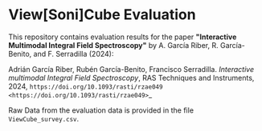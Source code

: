 # View[Soni]Cube Evaluation

This repository contains evaluation results for the paper **"Interactive Multimodal Integral Field Spectroscopy"** by A. García Riber, R. García-Benito, and F. Serradilla (2024):

Adrián García Riber, Rubén García-Benito, Francisco Serradilla. *Interactive multimodal Integral Field Spectroscopy*, RAS Techniques and Instruments, 2024,
`https://doi.org/10.1093/rasti/rzae049 <https://doi.org/10.1093/rasti/rzae049>`_

Raw Data from the evaluation data is provided in the file `ViewCube_survey.csv`.
